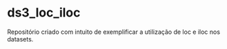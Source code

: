 # ds3_loc_iloc
Repositório criado com intuito de exemplificar a utilização de loc e iloc nos datasets.
